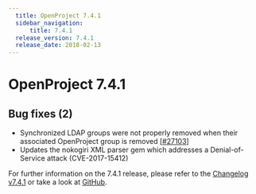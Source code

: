```yaml
---
  title: OpenProject 7.4.1
  sidebar_navigation:
      title: 7.4.1
  release_version: 7.4.1
  release_date: 2018-02-13
---
```



# OpenProject 7.4.1

## Bug fixes (2)

  - Synchronized LDAP groups were not properly removed when their
    associated OpenProject group is removed
    \[[\#27103](https://community.openproject.com/wp/27103)\]
  - Updates the nokogiri XML parser gem which addresses a
    Denial-of-Service attack (CVE-2017-15412)

For further information on the 7.4.1 release, please refer to
the [Changelog
v7.4.1](https://community.openproject.com/versions/855) or take a look
at [GitHub](https://github.com/opf/openproject/tree/v7.4.1).


